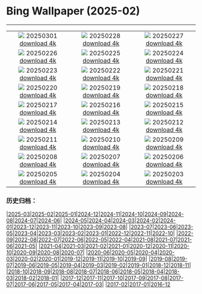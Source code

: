 # Bing Wallpaper (2025-02)
**************
| | | |
|:-:|:-:|:-:|
| ![](https://www.bing.com/th?id=OHR.BhutanMonastery_PT-BR9663296659_1920x1080.jpg) 20250301 [download 4k](https://www.bing.com/th?id=OHR.BhutanMonastery_PT-BR9663296659_UHD.jpg) | ![](https://www.bing.com/th?id=OHR.PolarCub_PT-BR7907251443_1920x1080.jpg) 20250228 [download 4k](https://www.bing.com/th?id=OHR.PolarCub_PT-BR7907251443_UHD.jpg) | ![](https://www.bing.com/th?id=OHR.ArgyllStalker_PT-BR7662239404_1920x1080.jpg) 20250227 [download 4k](https://www.bing.com/th?id=OHR.ArgyllStalker_PT-BR7662239404_UHD.jpg) |
| ![](https://www.bing.com/th?id=OHR.BryceHoodoos_PT-BR6923982183_1920x1080.jpg) 20250226 [download 4k](https://www.bing.com/th?id=OHR.BryceHoodoos_PT-BR6923982183_UHD.jpg) | ![](https://www.bing.com/th?id=OHR.GiantCuttlefish_PT-BR7956763969_1920x1080.jpg) 20250225 [download 4k](https://www.bing.com/th?id=OHR.GiantCuttlefish_PT-BR7956763969_UHD.jpg) | ![](https://www.bing.com/th?id=OHR.MtFujiSunrise_PT-BR7467420125_1920x1080.jpg) 20250224 [download 4k](https://www.bing.com/th?id=OHR.MtFujiSunrise_PT-BR7467420125_UHD.jpg) |
| ![](https://www.bing.com/th?id=OHR.PalaciodeCristalCuritiba_PT-BR6693947310_1920x1080.jpg) 20250223 [download 4k](https://www.bing.com/th?id=OHR.PalaciodeCristalCuritiba_PT-BR6693947310_UHD.jpg) | ![](https://www.bing.com/th?id=OHR.ChampakaSarasi_PT-BR6994277285_1920x1080.jpg) 20250222 [download 4k](https://www.bing.com/th?id=OHR.ChampakaSarasi_PT-BR6994277285_UHD.jpg) | ![](https://www.bing.com/th?id=OHR.CanadaDeer_PT-BR4320223616_1920x1080.jpg) 20250221 [download 4k](https://www.bing.com/th?id=OHR.CanadaDeer_PT-BR4320223616_UHD.jpg) |
| ![](https://www.bing.com/th?id=OHR.IceHoleOtter_PT-BR4179764708_1920x1080.jpg) 20250220 [download 4k](https://www.bing.com/th?id=OHR.IceHoleOtter_PT-BR4179764708_UHD.jpg) | ![](https://www.bing.com/th?id=OHR.BlueBelize_PT-BR3865302067_1920x1080.jpg) 20250219 [download 4k](https://www.bing.com/th?id=OHR.BlueBelize_PT-BR3865302067_UHD.jpg) | ![](https://www.bing.com/th?id=OHR.CatalanPyrenees_PT-BR8374328758_1920x1080.jpg) 20250218 [download 4k](https://www.bing.com/th?id=OHR.CatalanPyrenees_PT-BR8374328758_UHD.jpg) |
| ![](https://www.bing.com/th?id=OHR.HumpbackMother_PT-BR8222764895_1920x1080.jpg) 20250217 [download 4k](https://www.bing.com/th?id=OHR.HumpbackMother_PT-BR8222764895_UHD.jpg) | ![](https://www.bing.com/th?id=OHR.Misotsuchi2025_PT-BR6356787037_1920x1080.jpg) 20250216 [download 4k](https://www.bing.com/th?id=OHR.Misotsuchi2025_PT-BR6356787037_UHD.jpg) | ![](https://www.bing.com/th?id=OHR.PelourinhoSalvador_PT-BR8001944563_1920x1080.jpg) 20250215 [download 4k](https://www.bing.com/th?id=OHR.PelourinhoSalvador_PT-BR8001944563_UHD.jpg) |
| ![](https://www.bing.com/th?id=OHR.LakeTyrrell_PT-BR2696993841_1920x1080.jpg) 20250214 [download 4k](https://www.bing.com/th?id=OHR.LakeTyrrell_PT-BR2696993841_UHD.jpg) | ![](https://www.bing.com/th?id=OHR.GalapagosIguana_PT-BR2320828755_1920x1080.jpg) 20250213 [download 4k](https://www.bing.com/th?id=OHR.GalapagosIguana_PT-BR2320828755_UHD.jpg) | ![](https://www.bing.com/th?id=OHR.YungangGrottoes_PT-BR2035290844_1920x1080.jpg) 20250212 [download 4k](https://www.bing.com/th?id=OHR.YungangGrottoes_PT-BR2035290844_UHD.jpg) |
| ![](https://www.bing.com/th?id=OHR.DiaAtletaPro_PT-BR7651032356_1920x1080.jpg) 20250211 [download 4k](https://www.bing.com/th?id=OHR.DiaAtletaPro_PT-BR7651032356_UHD.jpg) | ![](https://www.bing.com/th?id=OHR.AlstromPoint_PT-BR0066857741_1920x1080.jpg) 20250210 [download 4k](https://www.bing.com/th?id=OHR.AlstromPoint_PT-BR0066857741_UHD.jpg) | ![](https://www.bing.com/th?id=OHR.SnowySvaneti_PT-BR2482598093_1920x1080.jpg) 20250209 [download 4k](https://www.bing.com/th?id=OHR.SnowySvaneti_PT-BR2482598093_UHD.jpg) |
| ![](https://www.bing.com/th?id=OHR.BlueNorway_PT-BR1972445946_1920x1080.jpg) 20250208 [download 4k](https://www.bing.com/th?id=OHR.BlueNorway_PT-BR1972445946_UHD.jpg) | ![](https://www.bing.com/th?id=OHR.WhararikiBeach_PT-BR7385955178_1920x1080.jpg) 20250207 [download 4k](https://www.bing.com/th?id=OHR.WhararikiBeach_PT-BR7385955178_UHD.jpg) | ![](https://www.bing.com/th?id=OHR.ScottishSheep_PT-BR7044869693_1920x1080.jpg) 20250206 [download 4k](https://www.bing.com/th?id=OHR.ScottishSheep_PT-BR7044869693_UHD.jpg) |
| ![](https://www.bing.com/th?id=OHR.GoldenBridge_PT-BR5001907624_1920x1080.jpg) 20250205 [download 4k](https://www.bing.com/th?id=OHR.GoldenBridge_PT-BR5001907624_UHD.jpg) | ![](https://www.bing.com/th?id=OHR.RibbleheadViaduct_PT-BR4711325256_1920x1080.jpg) 20250204 [download 4k](https://www.bing.com/th?id=OHR.RibbleheadViaduct_PT-BR4711325256_UHD.jpg) | ![](https://www.bing.com/th?id=OHR.AustriaMarmot_PT-BR3852598184_1920x1080.jpg) 20250203 [download 4k](https://www.bing.com/th?id=OHR.AustriaMarmot_PT-BR3852598184_UHD.jpg) |

### 历史归档：

|[2025-03](/../2025-03/2025-03.md)|[2025-02](/2025-02.md)|[2025-01](/../2025-01/2025-01.md)|[2024-12](/../2024-12/2024-12.md)|[2024-11](/../2024-11/2024-11.md)|[2024-10](/../2024-10/2024-10.md)|[2024-09](/../2024-09/2024-09.md)|[2024-08](/../2024-08/2024-08.md)|[2024-07](/../2024-07/2024-07.md)|[2024-06](/../2024-06/2024-06.md)|
|[2024-05](/../2024-05/2024-05.md)|[2024-04](/../2024-04/2024-04.md)|[2024-03](/../2024-03/2024-03.md)|[2024-02](/../2024-02/2024-02.md)|[2024-01](/../2024-01/2024-01.md)|[2023-12](/../2023-12/2023-12.md)|[2023-11](/../2023-11/2023-11.md)|[2023-10](/../2023-10/2023-10.md)|[2023-09](/../2023-09/2023-09.md)|[2023-08](/../2023-08/2023-08.md)|
|[2023-07](/../2023-07/2023-07.md)|[2023-06](/../2023-06/2023-06.md)|[2023-05](/../2023-05/2023-05.md)|[2023-04](/../2023-04/2023-04.md)|[2023-03](/../2023-03/2023-03.md)|[2023-02](/../2023-02/2023-02.md)|[2023-01](/../2023-01/2023-01.md)|[2022-12](/../2022-12/2022-12.md)|[2022-11](/../2022-11/2022-11.md)|[2022-10](/../2022-10/2022-10.md)|
|[2022-09](/../2022-09/2022-09.md)|[2022-08](/../2022-08/2022-08.md)|[2022-07](/../2022-07/2022-07.md)|[2022-06](/../2022-06/2022-06.md)|[2022-05](/../2022-05/2022-05.md)|[2022-04](/../2022-04/2022-04.md)|[2021-08](/../2021-08/2021-08.md)|[2021-07](/../2021-07/2021-07.md)|[2021-06](/../2021-06/2021-06.md)|[2021-05](/../2021-05/2021-05.md)|
|[2021-04](/../2021-04/2021-04.md)|[2021-03](/../2021-03/2021-03.md)|[2021-02](/../2021-02/2021-02.md)|[2021-01](/../2021-01/2021-01.md)|[2020-12](/../2020-12/2020-12.md)|[2020-11](/../2020-11/2020-11.md)|[2020-10](/../2020-10/2020-10.md)|[2020-09](/../2020-09/2020-09.md)|[2020-08](/../2020-08/2020-08.md)|[2020-07](/../2020-07/2020-07.md)|
|[2020-06](/../2020-06/2020-06.md)|[2020-05](/../2020-05/2020-05.md)|[2020-04](/../2020-04/2020-04.md)|[2020-03](/../2020-03/2020-03.md)|[2020-02](/../2020-02/2020-02.md)|[2020-01](/../2020-01/2020-01.md)|[2019-12](/../2019-12/2019-12.md)|[2019-11](/../2019-11/2019-11.md)|[2019-10](/../2019-10/2019-10.md)|[2019-09](/../2019-09/2019-09.md)|
|[2019-08](/../2019-08/2019-08.md)|[2019-07](/../2019-07/2019-07.md)|[2019-06](/../2019-06/2019-06.md)|[2019-05](/../2019-05/2019-05.md)|[2019-04](/../2019-04/2019-04.md)|[2019-03](/../2019-03/2019-03.md)|[2019-02](/../2019-02/2019-02.md)|[2019-01](/../2019-01/2019-01.md)|[2018-12](/../2018-12/2018-12.md)|[2018-11](/../2018-11/2018-11.md)|
|[2018-10](/../2018-10/2018-10.md)|[2018-09](/../2018-09/2018-09.md)|[2018-08](/../2018-08/2018-08.md)|[2018-07](/../2018-07/2018-07.md)|[2018-06](/../2018-06/2018-06.md)|[2018-05](/../2018-05/2018-05.md)|[2018-04](/../2018-04/2018-04.md)|[2018-03](/../2018-03/2018-03.md)|[2018-02](/../2018-02/2018-02.md)|[2018-01](/../2018-01/2018-01.md)|
|[2017-12](/../2017-12/2017-12.md)|[2017-11](/../2017-11/2017-11.md)|[2017-10](/../2017-10/2017-10.md)|[2017-09](/../2017-09/2017-09.md)|[2017-08](/../2017-08/2017-08.md)|[2017-07](/../2017-07/2017-07.md)|[2017-06](/../2017-06/2017-06.md)|[2017-05](/../2017-05/2017-05.md)|[2017-04](/../2017-04/2017-04.md)|[2017-03](/../2017-03/2017-03.md)|
|[2017-02](/../2017-02/2017-02.md)|[2017-01](/../2017-01/2017-01.md)|[2016-12](/../2016-12/2016-12.md)
